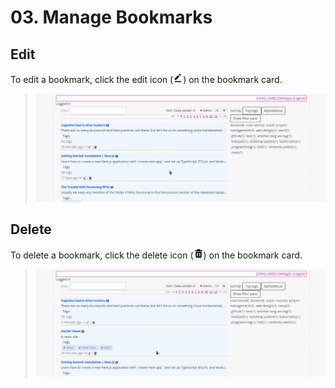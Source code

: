 # 03. Manage Bookmarks

## Edit
To edit a bookmark, click the edit icon (<img src="../img/icons/edit-alt-solid-24.png" alt="Edit icon" width="16">) on the bookmark card.

> <img src="../img/screencast/editing.gif" alt="Editing a bookmark" width="750">

## Delete
To delete a bookmark, click the delete icon (<img src="../img/icons/trash-solid-24.png" alt="Delete icon" width="16">) on the bookmark card.

> <img src="../img/screencast/deleting.gif" alt="Deleting a bookmark" width="750">
